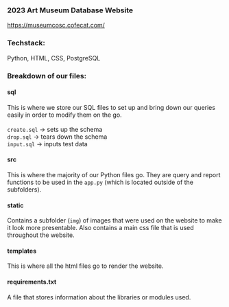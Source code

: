 ### 2023 Art Museum Database Website
https://museumcosc.cofecat.com/

### Techstack:
Python, HTML, CSS, PostgreSQL

### Breakdown of our files:

#### sql
This is where we store our SQL files to set up and bring down our queries easily in order to modify them on the go. 
<br> <br>
`create.sql` -> sets up the schema
<br>
`drop.sql` -> tears down the schema
<br>
`input.sql` -> inputs test data

#### src
This is where the majority of our Python files go. They are query and report functions to be used in the `app.py` (which is located outside of the subfolders).

#### static
Contains a subfolder (`img`) of images that were used on the website to make it look more presentable. Also contains a main css file that is used throughout the website.

#### templates
This is where all the html files go to render the website.

#### requirements.txt
A file that stores information about the libraries or modules used.
